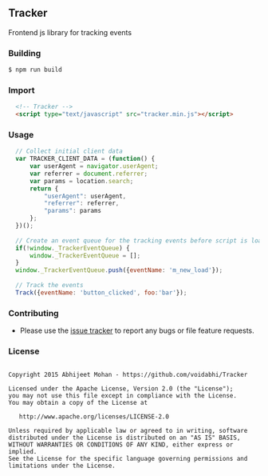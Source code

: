 ## Tracker
Frontend js library for tracking events

### Building

```sh
$ npm run build
```

### Import

```html
  <!-- Tracker -->
  <script type="text/javascript" src="tracker.min.js"></script>
```

### Usage

```javascript
  // Collect initial client data
  var TRACKER_CLIENT_DATA = (function() {
      var userAgent = navigator.userAgent;
      var referrer = document.referrer;
      var params = location.search;
      return {
          "userAgent": userAgent,
          "referrer": referrer,
          "params": params
      };
  })();
  
  // Create an event queue for the tracking events before script is loaded
  if(!window._TrackerEventQueue) {
      window._TrackerEventQueue = [];
  }
  window._TrackerEventQueue.push({eventName: 'm_new_load'});
  
  // Track the events
  Track({eventName: 'button_clicked', foo:'bar'});
```


### Contributing

- Please use the [issue tracker](https://github.com/voidabhi/Tracker/issues) to report any bugs or file feature requests.


### License

```

Copyright 2015 Abhijeet Mohan - https://github.com/voidabhi/Tracker

Licensed under the Apache License, Version 2.0 (the "License");
you may not use this file except in compliance with the License.
You may obtain a copy of the License at

   http://www.apache.org/licenses/LICENSE-2.0

Unless required by applicable law or agreed to in writing, software
distributed under the License is distributed on an "AS IS" BASIS,
WITHOUT WARRANTIES OR CONDITIONS OF ANY KIND, either express or implied.
See the License for the specific language governing permissions and
limitations under the License.
```
